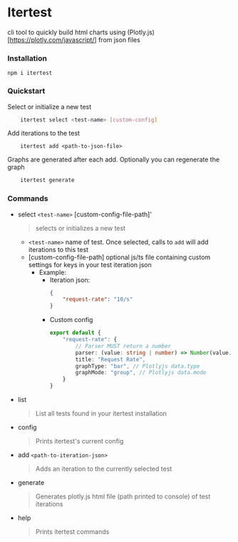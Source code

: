 # Itertest

cli tool to quickly build html charts using (Plotly.js)[https://plotly.com/javascript/] from json files

### Installation

`npm i itertest`

### Quickstart

Select or initialize a new test
```bash
    itertest select <test-name> [custom-config]
```

Add iterations to the test
```
    itertest add <path-to-json-file>
```

Graphs are generated after each add. Optionally you can regenerate the graph
```bash
    itertest generate
```

### Commands

- select `<test-name>` [custom-config-file-path]'
  > selects or initializes a new test
  - `<test-name>` name of test. Once selected, calls to `add` will add iterations to this test
  - [custom-config-file-path] optional js/ts file containing custom settings for keys in your test iteration json
    - Example:
      - Iteration json:
        ```json
        {
            "request-rate": "10/s"
        }       
        ```
      - Custom config
        ```ts
        export default {
            "request-rate": {
                // Parser MUST return a number
                parser: (value: string | number) => Number(value.split("/s")[0]),
                title: "Request Rate",
                graphType: "bar", // Plotlyjs data.type
                graphMode: "group", // Plotlyjs data.mode
            }
        }
        ```
- list
    > List all tests found in your itertest installation
- config
    > Prints itertest's current config
- add `<path-to-iteration-json>`
    > Adds an iteration to the currently selected test
- generate
    > Generates plotly.js html file (path printed to console) of test iterations
- help
    > Prints itertest commands